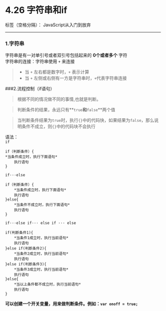 ﻿# 4.26 字符串和if

标签（空格分隔）： JavaScript从入门到放弃

---

### 1.字符串  
字符串是有一对单引号或者双引号包括起来的 **0个或者多个** 字符  
字符串的连接：字符串使用 `+` 来连接  

> - 当 `+` 左右都是数字时，`+` 表示计算  
> - 当 `+` 左侧或右侧有一方是字符串时，`+`代表字符串连接

###2.流程控制（if语句）  
> 根据不同的情况做不同的事情,也就是判断。  

> 判断条件的结果，永远只有**`true`**和**`false`**两个值   

> 当判断条件结果为`true`时，执行`{}`中的代码快，如果结果为`false`，那么说明条件不成立，则`{}`中的代码块不会执行

语法：  
`if`  
```
if（判断条件）{
*当条件成立时，执行下面语句*
    执行语句
}  
```
`if···else` 
```
if（判断条件）{
    *当条件成立时，执行下面语句*
    执行语句
}else{
    *当条件不成立时，执行下面语句*
    执行语句
}
```
`if···else if··· else if ··· else`
```
if(判断条件1){
    *当条件1成立时，执行当前语句*
    执行语句
}else if(判断条件2){
    *当条件2成立时，执行当前语句*
    执行语句
}else if(判断条件3){
    *当条件3成立时，执行当前语句*
    执行语句
}else{
    *当以上条件都不成立时，执行当前语句*
    执行语句
}
```
**可以创建一个开关变量，用来做判断条件。例如：`var onoff = true;`**







